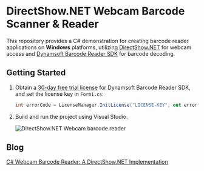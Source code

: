 # DirectShow.NET Webcam Barcode Scanner & Reader
This repository provides a C# demonstration for creating barcode reader applications on **Windows** platforms, utilizing [DirectShow.NET](https://directshownet.sourceforge.net/docs.html) for webcam access and [Dynamsoft Barcode Reader SDK](https://www.dynamsoft.com/barcode-reader/sdk-desktop-server/) for barcode decoding.

## Getting Started
1. Obtain a [30-day free trial license](https://www.dynamsoft.com/customer/license/trialLicense/?product=dcv&package=cross-platform) for Dynamsoft Barcode Reader SDK, and set the license key in `Form1.cs`:

    ```csharp
    int errorCode = LicenseManager.InitLicense("LICENSE-KEY", out errorMsg);
    ```
   
3. Build and run the project using Visual Studio.

    ![DirectShow.NET Webcam barcode reader](http://www.dynamsoft.com/codepool/img/2024/06/directshow-webcam-dotnet-windows-barcode-reader.jpg)

## Blog
[C# Webcam Barcode Reader: A DirectShow.NET Implementation](https://www.dynamsoft.com/codepool/directshow-dotnet-webcam-read-barcode.html)

